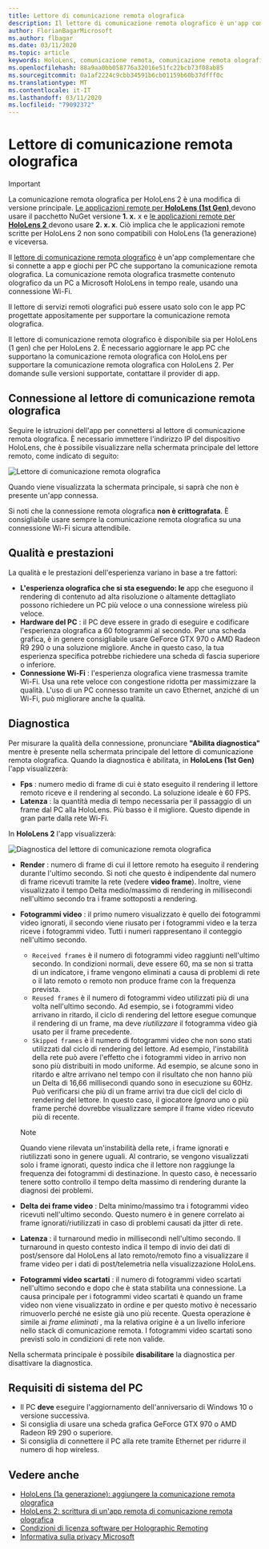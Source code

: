 ```yaml
---
title: Lettore di comunicazione remota olografica
description: Il lettore di comunicazione remota olografico è un'app complementare che si connette a app e giochi per PC che supportano la comunicazione remota olografica. La comunicazione remota olografica trasmette contenuto olografico da un PC a Microsoft HoloLens in tempo reale, usando una connessione Wi-Fi.
author: FlorianBagarMicrosoft
ms.author: flbagar
ms.date: 03/11/2020
ms.topic: article
keywords: HoloLens, comunicazione remota, comunicazione remota olografica
ms.openlocfilehash: 88a9aa0bb058776a32016e51fc22bcb73f08ab85
ms.sourcegitcommit: 0a1af2224c9cbb34591b6cb01159b60b37dfff0c
ms.translationtype: MT
ms.contentlocale: it-IT
ms.lasthandoff: 03/11/2020
ms.locfileid: "79092372"
---
```

# <a name="holographic-remoting-player"></a>Lettore di comunicazione remota olografica

>[!IMPORTANT]
>La comunicazione remota olografica per HoloLens 2 è una modifica di versione principale. [Le applicazioni remote per **HoloLens (1st Gen)** ](add-holographic-remoting.md) devono usare il pacchetto NuGet versione **1. x.** x e [le applicazioni remote per **HoloLens 2** ](holographic-remoting-create-host.md) devono usare **2. x. x**. Ciò implica che le applicazioni remote scritte per HoloLens 2 non sono compatibili con HoloLens (1a generazione) e viceversa.

Il [lettore di comunicazione remota olografico](https://www.microsoft.com/p/holographic-remoting-player/9nblggh4sv40) è un'app complementare che si connette a app e giochi per PC che supportano la comunicazione remota olografica. La comunicazione remota olografica trasmette contenuto olografico da un PC a Microsoft HoloLens in tempo reale, usando una connessione Wi-Fi.

Il lettore di servizi remoti olografici può essere usato solo con le app PC progettate appositamente per supportare la comunicazione remota olografica.

Il lettore di comunicazione remota olografico è disponibile sia per HoloLens (1 gen) che per HoloLens 2.  È necessario aggiornare le app PC che supportano la comunicazione remota olografica con HoloLens per supportare la comunicazione remota olografica con HoloLens 2. Per domande sulle versioni supportate, contattare il provider di app.

## <a name="connecting-to-the-holographic-remoting-player"></a>Connessione al lettore di comunicazione remota olografica

Seguire le istruzioni dell'app per connettersi al lettore di comunicazione remota olografica. È necessario immettere l'indirizzo IP del dispositivo HoloLens, che è possibile visualizzare nella schermata principale del lettore remoto, come indicato di seguito:

![Lettore di comunicazione remota olografica](images/holographicremotingplayer.png)

Quando viene visualizzata la schermata principale, si saprà che non è presente un'app connessa.

Si noti che la connessione remota olografica **non è crittografata**. È consigliabile usare sempre la comunicazione remota olografica su una connessione Wi-Fi sicura attendibile.

## <a name="quality-and-performance"></a>Qualità e prestazioni

La qualità e le prestazioni dell'esperienza variano in base a tre fattori:
* **L'esperienza olografica che si sta eseguendo: le** app che eseguono il rendering di contenuto ad alta risoluzione o altamente dettagliato possono richiedere un PC più veloce o una connessione wireless più veloce.
* **Hardware del PC** : il PC deve essere in grado di eseguire e codificare l'esperienza olografica a 60 fotogrammi al secondo. Per una scheda grafica, è in genere consigliabile usare GeForce GTX 970 o AMD Radeon R9 290 o una soluzione migliore. Anche in questo caso, la tua esperienza specifica potrebbe richiedere una scheda di fascia superiore o inferiore.
* **Connessione Wi-Fi** : l'esperienza olografica viene trasmessa tramite Wi-Fi. Usa una rete veloce con congestione ridotta per massimizzare la qualità. L'uso di un PC connesso tramite un cavo Ethernet, anziché di un Wi-Fi, può migliorare anche la qualità.

## <a name="diagnostics"></a>Diagnostica

Per misurare la qualità della connessione, pronunciare **"Abilita diagnostica"** mentre è presente nella schermata principale del lettore di comunicazione remota olografica. Quando la diagnostica è abilitata, in **HoloLens (1st Gen)** l'app visualizzerà:

* **Fps** : numero medio di frame di cui è stato eseguito il rendering il lettore remoto riceve e il rendering al secondo. La soluzione ideale è 60 FPS.
* **Latenza** : la quantità media di tempo necessaria per il passaggio di un frame dal PC alla HoloLens. Più basso è il migliore. Questo dipende in gran parte dalla rete Wi-Fi.

In **HoloLens 2** l'app visualizzerà:

![Diagnostica del lettore di comunicazione remota olografica](images/holographicremotingplayer-diag.png)

* **Render** : numero di frame di cui il lettore remoto ha eseguito il rendering durante l'ultimo secondo. Si noti che questo è indipendente dal numero di frame ricevuti tramite la rete (vedere **video frame**). Inoltre, viene visualizzato il tempo Delta medio/massimo di rendering in millisecondi nell'ultimo secondo tra i frame sottoposti a rendering.

* **Fotogrammi video** : il primo numero visualizzato è quello dei fotogrammi video ignorati, il secondo viene riusato per i fotogrammi video e la terza riceve i fotogrammi video. Tutti i numeri rappresentano il conteggio nell'ultimo secondo.
    * ```Received frames``` è il numero di fotogrammi video raggiunti nell'ultimo secondo. In condizioni normali, deve essere 60, ma se non si tratta di un indicatore, i frame vengono eliminati a causa di problemi di rete o il lato remoto o remoto non produce frame con la frequenza prevista.
    * ```Reused frames``` è il numero di fotogrammi video utilizzati più di una volta nell'ultimo secondo. Ad esempio, se i fotogrammi video arrivano in ritardo, il ciclo di rendering del lettore esegue comunque il rendering di un frame, ma deve *riutilizzare* il fotogramma video già usato per il frame precedente.
    * ```Skipped frames``` è il numero di fotogrammi video che non sono stati utilizzati dal ciclo di rendering del lettore. Ad esempio, l'instabilità della rete può avere l'effetto che i fotogrammi video in arrivo non sono più distribuiti in modo uniforme. Ad esempio, se alcune sono in ritardo e altre arrivano nel tempo con il risultato che non hanno più un Delta di 16,66 millisecondi quando sono in esecuzione su 60Hz. Può verificarsi che più di un frame arrivi tra due cicli del ciclo di rendering del lettore. In questo caso, il giocatore *Ignora* uno o più frame perché dovrebbe visualizzare sempre il frame video ricevuto più di recente.

    >[!NOTE]
    >Quando viene rilevata un'instabilità della rete, i frame ignorati e riutilizzati sono in genere uguali. Al contrario, se vengono visualizzati solo i frame ignorati, questo indica che il lettore non raggiunge la frequenza dei fotogrammi di destinazione. In questo caso, è necessario tenere sotto controllo il tempo delta massimo di rendering durante la diagnosi dei problemi.

* **Delta dei frame video** : Delta minimo/massimo tra i fotogrammi video ricevuti nell'ultimo secondo. Questo numero è in genere correlato ai frame ignorati/riutilizzati in caso di problemi causati da jitter di rete.
* **Latenza** : il turnaround medio in millisecondi nell'ultimo secondo. Il turnaround in questo contesto indica il tempo di invio dei dati di post/sensore dal HoloLens al lato remoto/remoto fino a visualizzare il frame video per i dati di post/telemetria nella visualizzazione HoloLens.
* **Fotogrammi video scartati** : il numero di fotogrammi video scartati nell'ultimo secondo e dopo che è stata stabilita una connessione. La causa principale per i fotogrammi video scartati è quando un frame video non viene visualizzato in ordine e per questo motivo è necessario rimuoverlo perché ne esiste già uno più recente. Questa operazione è simile ai *frame eliminati* , ma la relativa origine è a un livello inferiore nello stack di comunicazione remota. I fotogrammi video scartati sono previsti solo in condizioni di rete non valide.



Nella schermata principale è possibile **disabilitare** la diagnostica per disattivare la diagnostica.

## <a name="pc-system-requirements"></a>Requisiti di sistema del PC
* Il PC **deve** eseguire l'aggiornamento dell'anniversario di Windows 10 o versione successiva.
* Si consiglia di usare una scheda grafica GeForce GTX 970 o AMD Radeon R9 290 o superiore.
* Si consiglia di connettere il PC alla rete tramite Ethernet per ridurre il numero di hop wireless.

## <a name="see-also"></a>Vedere anche
* [HoloLens (1a generazione): aggiungere la comunicazione remota olografica](add-holographic-remoting.md)
* [HoloLens 2: scrittura di un'app remota di comunicazione remota olografica](holographic-remoting-create-host.md)
* [Condizioni di licenza software per Holographic Remoting](https://docs.microsoft.com//legal/mixed-reality/microsoft-holographic-remoting-software-license-terms)
* [Informativa sulla privacy Microsoft](https://go.microsoft.com/fwlink/?LinkId=521839)
